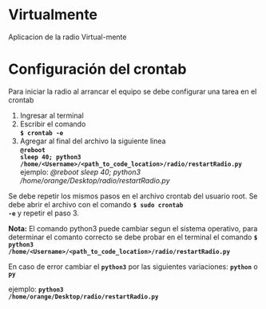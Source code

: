 # Virtualmente

Aplicacion de la radio Virtual-mente

# Configuración del crontab

Para iniciar la radio al arrancar el equipo se debe configurar una tarea en el crontab

1. Ingresar al terminal
2. Escribir el comando<br>
   <b><code>$ crontab -e</code></b>
3. Agregar al final del archivo la siguiente linea<br>
   <b><code>@reboot sleep 40; python3 /home/\<Username>/\<path_to_code_location>/radio/restartRadio.py</code></b><br>
   ejemplo: <em>@reboot sleep 40; python3 /home/orange/Desktop/radio/restartRadio.py</em>

Se debe repetir los mismos pasos en el archivo crontab del usuario root. Se debe abrir el archivo con el comando <b><code>$ sudo crontab -e</code></b> y repetir el paso 3.

<b>Nota:</b> El comando python3 puede cambiar segun el sistema operativo, para determinar el comanto correcto se debe probar en el terminal el comando
<b><code>$ python3 /home/\<Username>/\<path_to_code_location>/radio/restartRadio.py</code></b>

En caso de error cambiar el <b><code>python3</code></b> por las siguientes variaciones: <b><code>python</code></b> o <b><code>py</code></b>

ejemplo: <b><code>python3 /home/orange/Desktop/radio/restartRadio.py</code></b>
